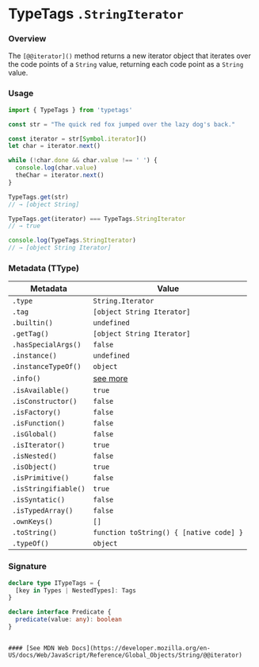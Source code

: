 # TypeTags `.StringIterator`

### Overview

The `[@@iterator]()` method returns a new iterator object that iterates over the code points of a `String` value, returning each code point as a `String` value.

### Usage

```js
import { TypeTags } from 'typetags'

const str = "The quick red fox jumped over the lazy dog's back."

const iterator = str[Symbol.iterator]()
let char = iterator.next()

while (!char.done && char.value !== ' ') {
  console.log(char.value)
  theChar = iterator.next()
}

TypeTags.get(str)
// → [object String]

TypeTags.get(iterator) === TypeTags.StringIterator
// → true

console.log(TypeTags.StringIterator)
// → [object String Iterator]
```

### Metadata (TType)

| Metadata             | Value                                   |
| -------------------- | --------------------------------------- |
| `.type`              | `String.Iterator`                       |
| `.tag`               | `[object String Iterator]`              |
| `.builtin()`         | `undefined`                             |
| `.getTag()`          | `[object String Iterator]`              |
| `.hasSpecialArgs()`  | `false`                                 |
| `.instance()`        | `undefined`                             |
| `.instanceTypeOf()`  | `object`                                |
| `.info()`            | [see more]()                            |
| `.isAvailable()`     | `true`                                  |
| `.isConstructor()`   | `false`                                 |
| `.isFactory()`       | `false`                                 |
| `.isFunction()`      | `false`                                 |
| `.isGlobal()`        | `false`                                 |
| `.isIterator()`      | `true`                                  |
| `.isNested()`        | `false`                                 |
| `.isObject()`        | `true`                                  |
| `.isPrimitive()`     | `false`                                 |
| `.isStringifiable()` | `true`                                  |
| `.isSyntatic()`      | `false`                                 |
| `.isTypedArray()`    | `false`                                 |
| `.ownKeys()`         | `[]`                                    |
| `.toString()`        | `function toString() { [native code] }` |
| `.typeOf()`          | `object`                                |

### Signature

```ts
declare type ITypeTags = {
  [key in Types | NestedTypes]: Tags
}

declare interface Predicate {
  predicate(value: any): boolean
}
```

```

#### [See MDN Web Docs](https://developer.mozilla.org/en-US/docs/Web/JavaScript/Reference/Global_Objects/String/@@iterator)
```
